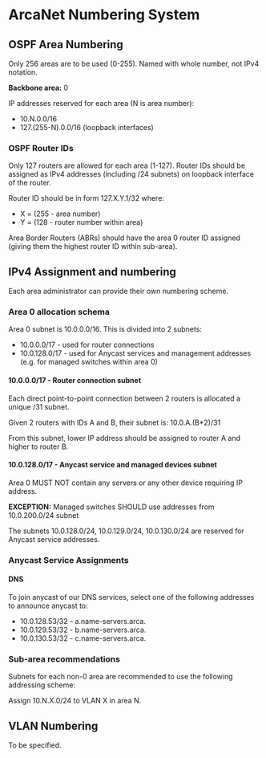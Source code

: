 # ArcaNet Numbering System

## OSPF Area Numbering

Only 256 areas are to be used (0-255). Named with whole number, not IPv4
notation.

**Backbone area:** 0

IP addresses reserved for each area (N is area number):

 - 10.N.0.0/16
 - 127.(255-N).0.0/16 (loopback interfaces)

### OSPF Router IDs

Only 127 routers are allowed for each area (1-127). Router IDs should be
assigned as IPv4 addresses (including /24 subnets) on loopback interface
of the router.

Router ID should be in form 127.X.Y.1/32 where:

 - X = (255 - area number)
 - Y = (128 - router number within area)

Area Border Routers (ABRs) should have the area 0 router ID assigned (giving
them the highest router ID within sub-area).

## IPv4 Assignment and numbering

Each area administrator can provide their own numbering scheme.

### Area 0 allocation schema

Area 0 subnet is 10.0.0.0/16. This is divided into 2 subnets:

 - 10.0.0.0/17 - used for router connections
 - 10.0.128.0/17 - used for Anycast services and management addresses (e.g.
   for managed switches within area 0)

#### 10.0.0.0/17 - Router connection subnet

Each direct point-to-point connection between 2 routers is allocated a unique
/31 subnet.

Given 2 routers with IDs A and B, their subnet is: 10.0.A.(B\*2)/31

From this subnet, lower IP address should be assigned to router A and higher
to router B.

#### 10.0.128.0/17 - Anycast service and managed devices subnet

Area 0 MUST NOT contain any servers or any other device requiring IP address.

**EXCEPTION:** Managed switches SHOULD use addresses from 10.0.200.0/24 subnet

The subnets 10.0.128.0/24, 10.0.129.0/24, 10.0.130.0/24 are reserved for
Anycast service addresses.

### Anycast Service Assignments

#### DNS

To join anycast of our DNS services, select one of the following addresses to
announce anycast to:

 - 10.0.128.53/32 - a.name-servers.arca.
 - 10.0.129.53/32 - b.name-servers.arca.
 - 10.0.130.53/32 - c.name-servers.arca.

### Sub-area recommendations

Subnets for each non-0 area are recommended to use the following addressing
scheme:

Assign 10.N.X.0/24 to VLAN X in area N.

## VLAN Numbering

To be specified.

